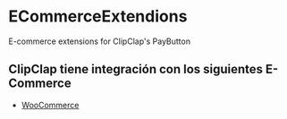 # ECommerceExtendions
E-commerce extensions for ClipClap's PayButton

## ClipClap tiene integración con los siguientes E-Commerce

* [WooCommerce](https://github.com/ClipClap/ECommerceExtendions/tree/Woocommerce)


